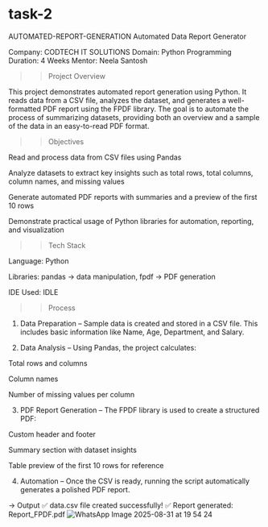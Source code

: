 # task-2
 AUTOMATED-REPORT-GENERATION
Automated Data Report Generator

Company: CODTECH IT SOLUTIONS
Domain: Python Programming
Duration: 4 Weeks
Mentor: Neela Santosh


>> Project Overview

This project demonstrates automated report generation using Python. It reads data from a CSV file, analyzes the dataset, and generates a well-formatted PDF report using the FPDF library. The goal is to automate the process of summarizing datasets, providing both an overview and a sample of the data in an easy-to-read PDF format.


>> Objectives

Read and process data from CSV files using Pandas

Analyze datasets to extract key insights such as total rows, total columns, column names, and missing values

Generate automated PDF reports with summaries and a preview of the first 10 rows

Demonstrate practical usage of Python libraries for automation, reporting, and visualization



>> Tech Stack

Language: Python

Libraries: pandas → data manipulation, fpdf → PDF generation

IDE Used: IDLE



>> Process

1. Data Preparation – Sample data is created and stored in a CSV file. This includes basic information like Name, Age, Department, and Salary.

2. Data Analysis – Using Pandas, the project calculates:

Total rows and columns

Column names

Number of missing values per column


3. PDF Report Generation – The FPDF library is used to create a structured PDF:

Custom header and footer

Summary section with dataset insights

Table preview of the first 10 rows for reference


4. Automation – Once the CSV is ready, running the script automatically generates a polished PDF report.




-> Output
✅ data.csv file created successfully!
✅ Report generated: Report_FPDF.pdf
![WhatsApp Image 2025-08-31 at 19 54 24](https://github.com/user-attachments/assets/1e1f3810-3801-4eb9-bb70-871f9ac31b93)
